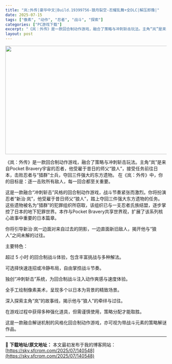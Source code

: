 ```yaml
---
title: "岚:外传|豪华中文|Build.19399756-狼月裂空-忍耀乱舞+全DLC|解压即撸|"
date: 2025-07-15
tags: ["像素", "动作", "忍者", "战斗", "探索"]
categories: ["PC游戏下载"]
excerpt: "《岚：外传》是一款回合制动作游戏，融合了策略与冲刺斩击玩法。主角“岚”是来自Pocket Bravery宇宙的忍者，他受雇于昔日的师父“狼人”，接受任务前往日本，击败忍者与“猎群”士兵，夺回三件强大的东方遗物。 在《岚：外传》中，你的目标是：逐一击败所有敌人，每一回合都至关重要。 这是一款融合“冲刺&hellip;"
layout: post
---
```


<img class="aligncenter size-full wp-image-140549" src="https://sky.sfcrom.com/wp-content/uploads/2025/07/2025071510595070.webp" alt="" width="600" height="338" />

《岚：外传》是一款回合制动作游戏，融合了策略与冲刺斩击玩法。主角“岚”是来自Pocket Bravery宇宙的忍者，他受雇于昔日的师父“狼人”，接受任务前往日本，击败忍者与“猎群”士兵，夺回三件强大的东方遗物。
在《岚：外传》中，你的目标是：逐一击败所有敌人，每一回合都至关重要。

这是一款融合“冲刺斩击”风格的回合制动作游戏，战斗节奏紧张而激烈。你将扮演忍者“新治·岚”，他受雇于昔日师父“狼人”，踏上夺回三件强大东方遗物的任务。这些遗物被名为“猎群”的犯罪组织所窃取，该组织已与一支忍者氏族结盟，逐步掌控了日本的地下犯罪世界。本作与Pocket Bravery共享世界观，扩展了该系列核心故事中重要的日本篇章。

你将引导新治·岚一边面对来自过去的阴影，一边直面新旧敌人，揭开他与“狼人”之间未解的过往。

主要特色：

超过 5 小时 的回合制战斗体验，包含丰富挑战与多种解法。

可选择快速连招或冷静布局，自由掌控战斗节奏。

独创“冲刺斩击”系统，为回合制战斗注入动作爽感与速度体验。

全手工绘制像素美术，呈现多个以日本为背景的精致场景。

深入探索主角“岚”的故事线，揭示他与“狼人”的牵绊与过往。

在游戏过程中获得多种强化道具，但需谨慎使用，策略分配才能取胜。

这是一款融合解谜机制的风格化回合制动作游戏，亦可视为带战斗元素的策略解谜作品。

---
📖 **下载地址/原文地址：** 本文最初发布于我的博客网站：[https://sky.sfcrom.com/2025/07/140548](https://sky.sfcrom.com/2025/07/140548)
